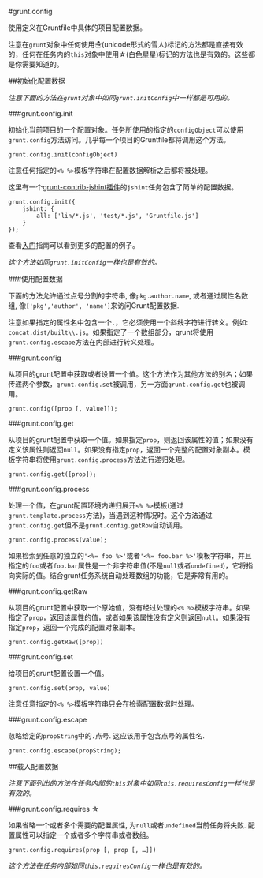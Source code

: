#grunt.config

使用定义在Gruntfile中具体的项目配置数据。

注意在`grunt`对象中任何使用☃(unicode形式的雪人)标记的方法都是直接有效的，任何在任务内的`this`对象中使用☆(白色星星)标记的方法也是有效的。这些都是你需要知道的。

##初始化配置数据

*注意下面的方法在`grunt`对象中如同`grunt.initConfig`中一样都是可用的。*

###grunt.config.init

初始化当前项目的一个配置对象。任务所使用的指定的`configObject`可以使用`grunt.config`方法访问。几乎每一个项目的Gruntfile都将调用这个方法。

	grunt.config.init(configObject)
	
注意任何指定的`<% %>`模板字符串在配置数据解析之后都将被处理。

这里有一个[grunt-contrib-jshint插件](https://github.com/gruntjs/grunt-contrib-jshint)的`jshint`任务包含了简单的配置数据。

	grunt.config.init({
		jshint: {
			all: ['lin/*.js', 'test/*.js', 'Gruntfile.js']
		}
	});
	
查看[入门](http://www.gruntjs.com/)指南可以看到更多的配置的例子。

*这个方法如同`grunt.initConfig`一样也是有效的。*

###使用配置数据

下面的方法允许通过点号分割的字符串, 像`pkg.author.name`, 或者通过属性名数组, 像`['pkg','author', 'name']`来访问Grunt配置数据.

注意如果指定的属性名中包含一个`.`，它必须使用一个斜线字符进行转义。例如: `concat.dist/built\\.js`。如果指定了一个数组部分，grunt将使用`grunt.config.escape`方法在内部进行转义处理。

###grunt.config

从项目的grunt配置中获取或者设置一个值。这个方法作为其他方法的别名；如果传递两个参数，`grunt.config.set`被调用，另一方面`grunt.config.get`也被调用。

	grunt.config([prop [, value]]);
	
###grunt.config.get

从项目的grunt配置中获取一个值。如果指定`prop`，则返回该属性的值；如果没有定义该属性则返回`null`。如果没有指定`prop`，返回一个完整的配置对象副本。模板字符串将使用`grunt.config.process`方法进行递归处理。

	grunt.config.get([prop]);
	
###grunt.config.process

处理一个值，在grunt配置环境内递归展开`<% %>`模板(通过`grunt.template.process`方法)，当遇到这种情况时。这个方法通过`grunt.config.get`但不是`grunt.config.getRow`自动调用。

	grunt.config.process(value);
	
如果检索到任意的独立的`'<%= foo %>'`或者`'<%= foo.bar %>'`模板字符串，并且指定的`foo`或者`foo.bar`属性是一个非字符串值(不是`null`或者`undefined`)，它将指向实际的值。结合grunt任务系统自动处理数组的功能，它是非常有用的。

###grunt.config.getRaw

从项目的grunt配置中获取一个原始值，没有经过处理的`<% %>`模板字符串。如果指定了`prop`，返回该属性的值，或者如果该属性没有定义则返回`null`。如果没有指定`prop`，返回一个完成的配置对象副本。

	grunt.config.getRaw([prop])

###grunt.config.set

给项目的grunt配置设置一个值。

	grunt.config.set(prop, value)
	
注意任意指定的`<% %>`模板字符串只会在检索配置数据时处理。

###grunt.config.escape

忽略给定的`propString`中的`.`点号. 这应该用于包含点号的属性名.

    grunt.config.escape(propString);

##载入配置数据

*注意下面列出的方法在任务内部的`this`对象中如同`this.requiresConfig`一样也是有效的。*

###grunt.config.requires ☆

如果省略一个或者多个需要的配置属性, 为`null`或者`undefined`当前任务将失败. 配置属性可以指定一个或者多个字符串或者数组。

	grunt.config.requires(prop [, prop [, …]])
	
*这个方法在任务内部如同`this.requiresConfig`一样也是有效的。*